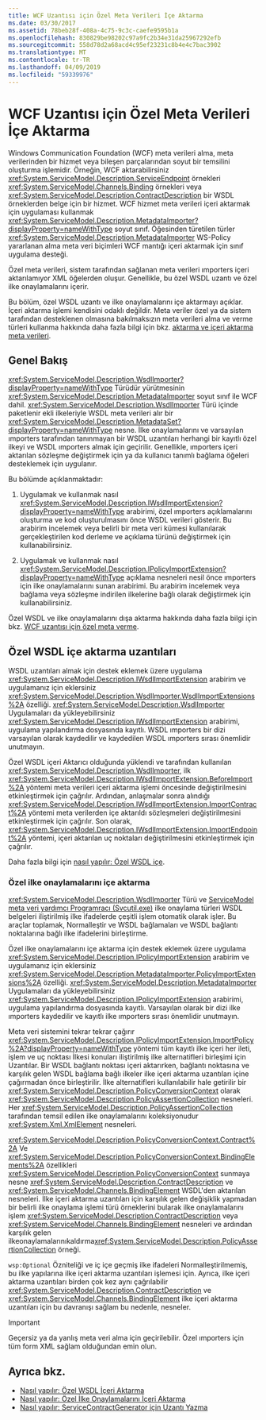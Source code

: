 ```yaml
---
title: WCF Uzantısı için Özel Meta Verileri İçe Aktarma
ms.date: 03/30/2017
ms.assetid: 78beb28f-408a-4c75-9c3c-caefe9595b1a
ms.openlocfilehash: 830829be98202c97a9fc2b34e31da25967292efb
ms.sourcegitcommit: 558d78d2a68acd4c95ef23231c8b4e4c7bac3902
ms.translationtype: MT
ms.contentlocale: tr-TR
ms.lasthandoff: 04/09/2019
ms.locfileid: "59339976"
---
```

# <a name="importing-custom-metadata-for-a-wcf-extension"></a>WCF Uzantısı için Özel Meta Verileri İçe Aktarma
Windows Communication Foundation (WCF) meta verileri alma, meta verilerinden bir hizmet veya bileşen parçalarından soyut bir temsilini oluşturma işlemidir. Örneğin, WCF aktarabilirsiniz <xref:System.ServiceModel.Description.ServiceEndpoint> örnekleri <xref:System.ServiceModel.Channels.Binding> örnekleri veya <xref:System.ServiceModel.Description.ContractDescription> bir WSDL örneklerden belge için bir hizmet. WCF hizmet meta verileri içeri aktarmak için uygulaması kullanmak <xref:System.ServiceModel.Description.MetadataImporter?displayProperty=nameWithType> soyut sınıf. Öğesinden türetilen türler <xref:System.ServiceModel.Description.MetadataImporter> WS-Policy yararlanan alma meta veri biçimleri WCF mantığı içeri aktarmak için sınıf uygulama desteği.  
  
 Özel meta verileri, sistem tarafından sağlanan meta verileri ımporters içeri aktarılamıyor XML öğelerden oluşur. Genellikle, bu özel WSDL uzantı ve özel ilke onaylamalarını içerir.  
  
 Bu bölüm, özel WSDL uzantı ve ilke onaylamalarını içe aktarmayı açıklar. İçeri aktarma işlemi kendisini odaklı değildir. Meta veriler özel ya da sistem tarafından desteklenen olmasına bakılmaksızın meta verileri alma ve verme türleri kullanma hakkında daha fazla bilgi için bkz. [aktarma ve içeri aktarma meta verileri](../../../../docs/framework/wcf/feature-details/exporting-and-importing-metadata.md).  
  
## <a name="overview"></a>Genel Bakış  
 <xref:System.ServiceModel.Description.WsdlImporter?displayProperty=nameWithType> Türüdür yürütmesinin <xref:System.ServiceModel.Description.MetadataImporter> soyut sınıf ile WCF dahil. <xref:System.ServiceModel.Description.WsdlImporter> Türü içinde paketlenir ekli ilkeleriyle WSDL meta verileri alır bir <xref:System.ServiceModel.Description.MetadataSet?displayProperty=nameWithType> nesne. İlke onaylamalarını ve varsayılan ımporters tarafından tanınmayan bir WSDL uzantıları herhangi bir kayıtlı özel ilkeyi ve WSDL ımporters almak için geçirilir. Genellikle, ımporters içeri aktarılan sözleşme değiştirmek için ya da kullanıcı tanımlı bağlama öğeleri desteklemek için uygulanır.  
  
 Bu bölümde açıklanmaktadır:  
  
1. Uygulamak ve kullanmak nasıl <xref:System.ServiceModel.Description.IWsdlImportExtension?displayProperty=nameWithType> arabirimi, özel ımporters açıklamalarını oluşturma ve kod oluşturulmasını önce WSDL verileri gösterir. Bu arabirim incelemek veya belirli bir meta veri kümesi kullanılarak gerçekleştirilen kod derleme ve açıklama türünü değiştirmek için kullanabilirsiniz.  
  
2. Uygulamak ve kullanmak nasıl <xref:System.ServiceModel.Description.IPolicyImportExtension?displayProperty=nameWithType> açıklama nesneleri nesil önce ımporters için ilke onaylamalarını sunan arabirimi. Bu arabirim incelemek veya bağlama veya sözleşme indirilen ilkelerine bağlı olarak değiştirmek için kullanabilirsiniz.  
  
 Özel WSDL ve ilke onaylamalarını dışa aktarma hakkında daha fazla bilgi için bkz. [WCF uzantısı için özel meta verme](../../../../docs/framework/wcf/extending/exporting-custom-metadata-for-a-wcf-extension.md).  
  
## <a name="importing-custom-wsdl-extensions"></a>Özel WSDL içe aktarma uzantıları  
 WSDL uzantıları almak için destek eklemek üzere uygulama <xref:System.ServiceModel.Description.IWsdlImportExtension> arabirim ve uygulamanız için eklersiniz <xref:System.ServiceModel.Description.WsdlImporter.WsdlImportExtensions%2A> özelliği. <xref:System.ServiceModel.Description.WsdlImporter> Uygulamaları da yükleyebilirsiniz <xref:System.ServiceModel.Description.IWsdlImportExtension> arabirimi, uygulama yapılandırma dosyasında kayıtlı. WSDL ımporters bir dizi varsayılan olarak kaydedilir ve kaydedilen WSDL ımporters sırası önemlidir unutmayın.  
  
 Özel WSDL içeri Aktarıcı olduğunda yüklendi ve tarafından kullanılan <xref:System.ServiceModel.Description.WsdlImporter>, ilk <xref:System.ServiceModel.Description.IWsdlImportExtension.BeforeImport%2A> yöntemi meta verileri içeri aktarma işlemi öncesinde değiştirilmesini etkinleştirmek için çağrılır. Ardından, anlaşmalar sonra alındığı <xref:System.ServiceModel.Description.IWsdlImportExtension.ImportContract%2A> yöntemi meta verilerden içe aktarıldı sözleşmeleri değiştirilmesini etkinleştirmek için çağrılır. Son olarak, <xref:System.ServiceModel.Description.IWsdlImportExtension.ImportEndpoint%2A> yöntemi, içeri aktarılan uç noktaları değiştirilmesini etkinleştirmek için çağrılır.  
  
 Daha fazla bilgi için [nasıl yapılır: Özel WSDL içe](../../../../docs/framework/wcf/extending/how-to-import-custom-wsdl.md).  
  
### <a name="importing-custom-policy-assertions"></a>Özel ilke onaylamalarını içe aktarma  
 <xref:System.ServiceModel.Description.WsdlImporter> Türü ve [ServiceModel meta veri yardımcı Programracı (Svcutil.exe)](../../../../docs/framework/wcf/servicemodel-metadata-utility-tool-svcutil-exe.md) ilke onaylama türleri WSDL belgeleri iliştirilmiş ilke ifadelerde çeşitli işlem otomatik olarak işler. Bu araçlar toplamak, Normalleştir ve WSDL bağlamaları ve WSDL bağlantı noktalarına bağlı ilke ifadelerini birleştirme.  
  
 Özel ilke onaylamalarını içe aktarma için destek eklemek üzere uygulama <xref:System.ServiceModel.Description.IPolicyImportExtension> arabirim ve uygulamanız için eklersiniz <xref:System.ServiceModel.Description.MetadataImporter.PolicyImportExtensions%2A> özelliği. <xref:System.ServiceModel.Description.MetadataImporter> Uygulamaları da yükleyebilirsiniz <xref:System.ServiceModel.Description.IPolicyImportExtension> arabirimi, uygulama yapılandırma dosyasında kayıtlı. Varsayılan olarak bir dizi ilke ımporters kaydedilir ve kayıtlı ilke ımporters sırası önemlidir unutmayın.  
  
 Meta veri sistemini tekrar tekrar çağırır <xref:System.ServiceModel.Description.IPolicyImportExtension.ImportPolicy%2A?displayProperty=nameWithType> yöntemi tüm kayıtlı ilke içeri her ileti, işlem ve uç noktası İlkesi konuları iliştirilmiş ilke alternatifleri birleşimi için Uzantılar. Bir WSDL bağlantı noktası içeri aktarırken, bağlantı noktasına ve karşılık gelen WSDL bağlama bağlı ilkeler ilke içeri aktarma uzantıları içine çağırmadan önce birleştirilir. İlke alternatifleri kullanılabilir hale getirilir bir <xref:System.ServiceModel.Description.PolicyConversionContext> olarak <xref:System.ServiceModel.Description.PolicyAssertionCollection> nesneleri. Her <xref:System.ServiceModel.Description.PolicyAssertionCollection> tarafından temsil edilen ilke onaylamalarını koleksiyonudur <xref:System.Xml.XmlElement> nesneleri.  
  
 <xref:System.ServiceModel.Description.PolicyConversionContext.Contract%2A> Ve <xref:System.ServiceModel.Description.PolicyConversionContext.BindingElements%2A> özellikleri <xref:System.ServiceModel.Description.PolicyConversionContext> sunmaya nesne <xref:System.ServiceModel.Description.ContractDescription> ve <xref:System.ServiceModel.Channels.BindingElement> WSDL'den aktarılan nesneleri. İlke içeri aktarma uzantıları için karşılık gelen değişiklik yapmadan bir belirli ilke onaylama işlemi türü örneklerini bularak ilke onaylamalarını işlem <xref:System.ServiceModel.Description.ContractDescription> veya <xref:System.ServiceModel.Channels.BindingElement> nesneleri ve ardından karşılık gelen ilkeonaylamalarınıkaldırma<xref:System.ServiceModel.Description.PolicyAssertionCollection> örneği.  
  
 `wsp:Optional` Özniteliği ve iç içe geçmiş ilke ifadeleri Normalleştirilmemiş, bu ilke yapılarına ilke içeri aktarma uzantıları işlemesi için. Ayrıca, ilke içeri aktarma uzantıları birden çok kez aynı çağrılabilir <xref:System.ServiceModel.Description.ContractDescription> ve <xref:System.ServiceModel.Channels.BindingElement> ilke içeri aktarma uzantıları için bu davranışı sağlam bu nedenle, nesneler.  
  
> [!IMPORTANT]
>  Geçersiz ya da yanlış meta veri alma için geçirilebilir. Özel ımporters için tüm form XML sağlam olduğundan emin olun.  
  
## <a name="see-also"></a>Ayrıca bkz.

- [Nasıl yapılır: Özel WSDL İçeri Aktarma](../../../../docs/framework/wcf/extending/how-to-import-custom-wsdl.md)
- [Nasıl yapılır: Özel İlke Onaylamalarını İçeri Aktarma](../../../../docs/framework/wcf/extending/how-to-import-custom-policy-assertions.md)
- [Nasıl yapılır: ServiceContractGenerator için Uzantı Yazma](../../../../docs/framework/wcf/extending/how-to-write-an-extension-for-the-servicecontractgenerator.md)
